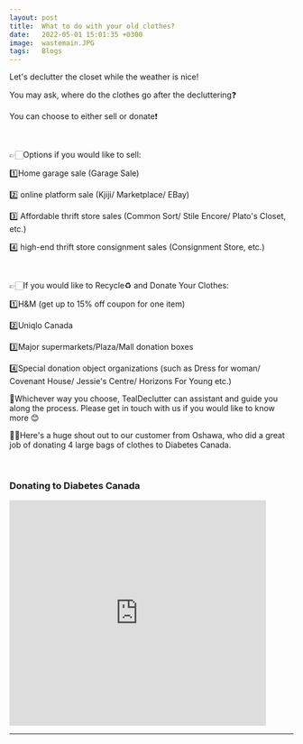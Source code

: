 ```yaml
---
layout: post
title:  What to do with your old clothes?
date:   2022-05-01 15:01:35 +0300
image:  wastemain.JPG
tags:   Blogs
---
```

Let's declutter the closet while the weather is nice!

You may ask, where do the clothes go after the decluttering❓

You can choose to either sell or donate❗️

<br/>

👉🏻Options if you would like to sell:

1️⃣Home garage sale (Garage Sale)

2️⃣ online platform sale (Kjiji/ Marketplace/ EBay)

3️⃣ Affordable thrift store sales (Common Sort/ Stile Encore/ Plato's Closet, etc.)

4️⃣ high-end thrift store consignment sales (Consignment Store, etc.)

<br/>

👉🏻If you would like to Recycle♻️ and Donate Your Clothes:

1️⃣H&M (get up to 15% off coupon for one item)

2️⃣Uniqlo Canada

3️⃣Major supermarkets/Plaza/Mall donation boxes

4️⃣Special donation object organizations (such as Dress for woman/ Covenant House/ Jessie's Centre/ Horizons For Young etc.)

🌟Whichever way you choose, TealDeclutter can assistant and guide you along the process. Please get in touch with us if you would like to know more 😊

👍🏻Here's a huge shout out to our customer from Oshawa, who did a great job of donating 4 large bags of clothes to Diabetes Canada.

<br/>

### Donating to Diabetes Canada

<iframe width="455" height="400" src="https://www.youtube.com/embed/FFpphBaM324" title="YouTube video player" frameborder="0" allow="accelerometer; autoplay; clipboard-write; encrypted-media; gyroscope; picture-in-picture" allowfullscreen></iframe>

***

